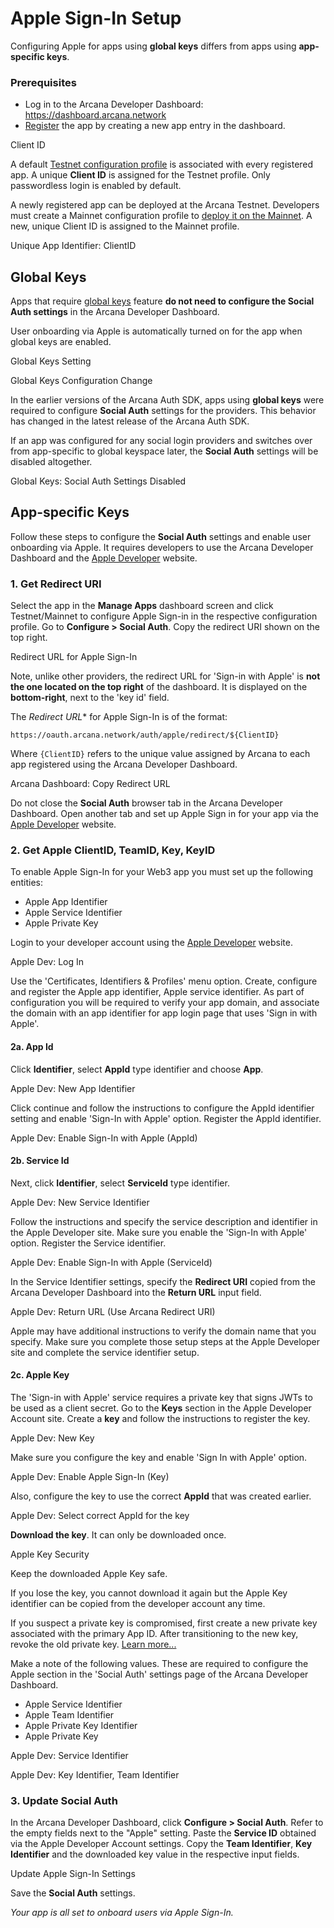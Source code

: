 # Apple Sign-In Setup

Configuring Apple for apps using **global keys** differs from apps using **app-specific keys**.

### Prerequisites

- Log in to the Arcana Developer Dashboard: <https://dashboard.arcana.network>
- [Register](../../config-auth/register-app/) the app by creating a new app entry in the dashboard.

Client ID

A default [Testnet configuration profile](../../../deploy/deploy-app/) is associated with every registered app. A unique **Client ID** is assigned for the Testnet profile. Only passwordless login is enabled by default.

A newly registered app can be deployed at the Arcana Testnet. Developers must create a Mainnet configuration profile to [deploy it on the Mainnet](../../../deploy/migrate-testnet-mainnet/). A new, unique Client ID is assigned to the Mainnet profile.

Unique App Identifier: ClientID

## Global Keys

Apps that require [global keys](../../../concepts/keyspace-types/) feature **do not need to configure the Social Auth settings** in the Arcana Developer Dashboard.

User onboarding via Apple is automatically turned on for the app when global keys are enabled.

Global Keys Setting

Global Keys Configuration Change

In the earlier versions of the Arcana Auth SDK, apps using **global keys** were required to configure **Social Auth** settings for the providers. This behavior has changed in the latest release of the Arcana Auth SDK.

If an app was configured for any social login providers and switches over from app-specific to global keyspace later, the **Social Auth** settings will be disabled altogether.

Global Keys: Social Auth Settings Disabled

## App-specific Keys

Follow these steps to configure the **Social Auth** settings and enable user onboarding via Apple. It requires developers to use the Arcana Developer Dashboard and the [Apple Developer](https://developer.apple.com/) website.

### 1. Get Redirect URI

Select the app in the **Manage Apps** dashboard screen and click Testnet/Mainnet to configure Apple Sign-in in the respective configuration profile. Go to **Configure > Social Auth**. Copy the redirect URI shown on the top right.

Redirect URL for Apple Sign-In

Note, unlike other providers, the redirect URL for 'Sign-in with Apple' is **not the one located on the top right** of the dashboard. It is displayed on the **bottom-right**, next to the 'key id' field.

The *Redirect URL*\* for Apple Sign-In is of the format:

`https://oauth.arcana.network/auth/apple/redirect/${ClientID}`

Where `{ClientID}` refers to the unique value assigned by Arcana to each app registered using the Arcana Developer Dashboard.

Arcana Dashboard: Copy Redirect URL

Do not close the **Social Auth** browser tab in the Arcana Developer Dashboard. Open another tab and set up Apple Sign in for your app via the [Apple Developer](https://developer.apple.com/) website.

### 2. Get Apple ClientID, TeamID, Key, KeyID

To enable Apple Sign-In for your Web3 app you must set up the following entities:

- Apple App Identifier
- Apple Service Identifier
- Apple Private Key

Login to your developer account using the [Apple Developer](https://developer.apple.com/) website.

Apple Dev: Log In

Use the 'Certificates, Identifiers & Profiles' menu option. Create, configure and register the Apple app identifier, Apple service identifier. As part of configuration you will be required to verify your app domain, and associate the domain with an app identifier for app login page that uses 'Sign in with Apple'.

#### 2a. App Id

Click **Identifier**, select **AppId** type identifier and choose **App**.

Apple Dev: New App Identifier

Click continue and follow the instructions to configure the AppId identifier setting and enable 'Sign-In with Apple' option. Register the AppId identifier.

Apple Dev: Enable Sign-In with Apple (AppId)

#### 2b. Service Id

Next, click **Identifier**, select **ServiceId** type identifier.

Apple Dev: New Service Identifier

Follow the instructions and specify the service description and identifier in the Apple Developer site. Make sure you enable the 'Sign-In with Apple' option. Register the Service identifier.

Apple Dev: Enable Sign-In with Apple (ServiceId)

In the Service Identifier settings, specify the **Redirect URI** copied from the Arcana Developer Dashboard into the **Return URL** input field.

Apple Dev: Return URL (Use Arcana Redirect URI)

Apple may have additional instructions to verify the domain name that you specify. Make sure you complete those setup steps at the Apple Developer site and complete the service identifier setup.

#### 2c. Apple Key

The 'Sign-in with Apple' service requires a private key that signs JWTs to be used as a client secret. Go to the **Keys** section in the Apple Developer Account site. Create a **key** and follow the instructions to register the key.

Apple Dev: New Key

Make sure you configure the key and enable 'Sign In with Apple' option.

Apple Dev: Enable Apple Sign-In (Key)

Also, configure the key to use the correct **AppId** that was created earlier.

Apple Dev: Select correct AppId for the key

**Download the key**. It can only be downloaded once.

Apple Key Security

Keep the downloaded Apple Key safe.

If you lose the key, you cannot download it again but the Apple Key identifier can be copied from the developer account any time.

If you suspect a private key is compromised, first create a new private key associated with the primary App ID. After transitioning to the new key, revoke the old private key. [Learn more...](https://developer.apple.com/help/account/configure-app-capabilities/create-a-sign-in-with-apple-private-key)

Make a note of the following values. These are required to configure the Apple section in the 'Social Auth' settings page of the Arcana Developer Dashboard.

- Apple Service Identifier
- Apple Team Identifier
- Apple Private Key Identifier
- Apple Private Key

Apple Dev: Service Identifier

Apple Dev: Key Identifier, Team Identifier

### 3. Update Social Auth

In the Arcana Developer Dashboard, click **Configure > Social Auth**. Refer to the empty fields next to the "Apple" setting. Paste the **Service ID** obtained via the Apple Developer Account settings. Copy the **Team Identifier**, **Key Identifier** and the downloaded key value in the respective input fields.

Update Apple Sign-In Settings

Save the **Social Auth** settings.

*Your app is all set to onboard users via Apple Sign-In.*
